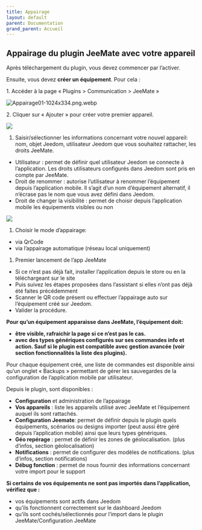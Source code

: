 ```yaml
---
title: Appairage
layout: default
parent: Documentation
grand_parent: Accueil
---
```


## Appairage du plugin JeeMate avec votre appareil

Après téléchargement du plugin, vous devez commencer par l’activer.

Ensuite, vous devez **créer un équipement**. Pour cela :
  
1\. Accéder à la page « Plugins > Communication > JeeMate »

![Appairage01-1024x334.png.webp](/img/doc/jeemate_select_plugin.webp)

2\. Cliquer sur « Ajouter » pour créer votre premier appareil.

![](/img/doc/appairage01-1024x334.png.webp)

1.  Saisir/sélectionner les informations concernant votre nouvel appareil: nom, objet Jeedom, utilisateur Jeedom que vous souhaitez rattacher, les droits JeeMate.

-   Utilisateur : permet de définir quel utilisateur Jeedom se connecte à l’application. Les droits utilisateurs configurés dans Jeedom sont pris en compte par JeeMate.
-   Droit de renommer : autorise l’utilisateur à renommer l’équipement depuis l’application mobile. Il s’agit d’un nom d’équipement alternatif, il n’écrase pas le nom que vous avez défini dans Jeedom.
-   Droit de changer la visibilité : permet de choisir depuis l’application mobile les équipements visibles ou non

![](/img/doc/jeemate_add_device_2.webp)

1.  Choisir le mode d’appairage:

-   via QrCode
-   via l’appairage automatique (réseau local uniquement)

1.  Premier lancement de l’app JeeMate

-   Si ce n’est pas déjà fait, installer l’application depuis le store ou en la téléchargeant sur le site
-   Puis suivez les étapes proposées dans l’assistant si elles n’ont pas déjà été faites précédemment
-   Scanner le QR code présent ou effectuer l’appairage auto sur l’équipement créé sur Jeedom.
-   Valider la procédure.

**Pour qu’un équipement apparaisse dans JeeMate, l’équipement doit:**

-   **être visible, rafraichir la page si ce n’est pas le cas.**
-   **avec des types génériques configurés sur ses commandes info et action. Sauf si le plugin est compatible avec gestion avancée (voir section fonctionnalités la liste des plugins).**

Pour chaque équipement créé, une liste de commandes est disponible ainsi qu’un onglet « Backups » permettant de gérer les sauvegardes de la configuration de l’application mobile par utilisateur.

Depuis le plugin, sont disponibles :

-   **Configuration** et administration de l’appairage
-   **Vos appareils** : liste les appareils utilisé avec JeeMate et l’équipement auquel ils sont rattachés.
-   **Configuration Jeemate**: permet de définir depuis le plugin quels équipements, scénarios ou designs importer (peut aussi être géré depuis l’application mobile) ainsi que leurs types génériques.
-   **Géo repérage** : permet de définir les zones de géolocalisation. (plus d’infos, section géolocalisation)
-   **Notifications** : permet de configurer des modèles de notifications. (plus d’infos, section notifications)
-   **Débug fonction** : permet de nous fournir des informations concernant votre import pour le support

**Si certains de vos équipements ne sont pas importés dans l’application, vérifiez que :**

-   vos équipements sont actifs dans Jeedom
-   qu’ils fonctionnent correctement sur le dashboard Jeedom
-   qu’ils sont cochés/sélectionnés pour l’import dans le plugin JeeMate/Configuration JeeMate
